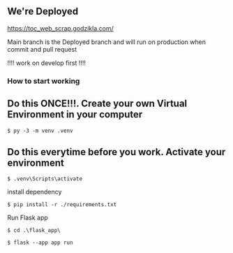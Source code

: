 <h2>We're Deployed</h2>
<a href="https://toc_web_scrap.godzikla.com/">https://toc_web_scrap.godzikla.com/</a>
<p>Main branch is the Deployed branch and will run on production when commit and pull request</p>
<p>!!!! work on develop first !!!!</p>

<h3>How to start working</h3>

<h2>Do this ONCE!!!. Create your own Virtual Environment in your computer</h2>

```
$ py -3 -m venv .venv
```

<h2>Do this everytime before you work. Activate your environment</h2>

```
$ .venv\Scripts\activate
```

<p>install dependency</p>

```
$ pip install -r ./requirements.txt
```

<p>Run Flask app</p>

```
$ cd .\flask_app\
```

```
$ flask --app app run
```
